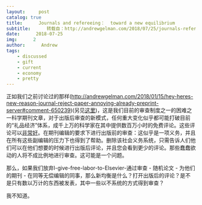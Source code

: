 ```yaml
---
layout:     post
catalog: true
title:      Journals and refereeing：  toward a new equilibrium
subtitle:      转载自：http://andrewgelman.com/2018/07/25/journals-refereeing-toward-new-equilibrium/
date:      2018-07-25
img:      2
author:      Andrew
tags:
    - discussed
    - gift
    - current
    - economy
    - pretty
---
```


正如我们之前讨论过的那样(http://andrewgelman.com/2018/01/15/hey-heres-new-reason-journal-reject-paper-annoying-already-preprint-server#comment-650239)(另见[这里](http://andrewgelman.com/2009/12/29/getting_rid_of))，这是我们目前的审查制度之一的困难之一科学期刊文章，对于出版后审查的新模式，任何重大变化似乎都可能打破目前的“礼品经济”体系，成千上万的科学家在其中提供数百万小时的免费评论。这些评论可以[非常好](http://www.stat.columbia.edu/~gelman/research/published/referee.pdf)。在期刊编辑的要求下进行出版前的审查：这似乎是一项义务，并且在所有这些副编辑的压力下也得到了帮助。删除该社会义务系统，只需告诉人们他们可以在他们想要的时候进行出版后评论，并且您会看到更少的评论。那些蠢蠢欲动的人将不成比例地进行审查。这可能是一个问题。

那么，如果我们放弃I-give-free-labor-to-Elsevier-通过审查 - 随机论文 - 为他们的期刊 - 在同等无偿编辑的同事，那么新均衡是什么？打开出版后的评论？是不是只有数以万计的东西被发表，其中一些以不系统的方式得到审查？

我不知道。

